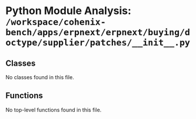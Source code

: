 # Python Module Analysis: `/workspace/cohenix-bench/apps/erpnext/erpnext/buying/doctype/supplier/patches/__init__.py`

## Classes

No classes found in this file.


## Functions

No top-level functions found in this file.
